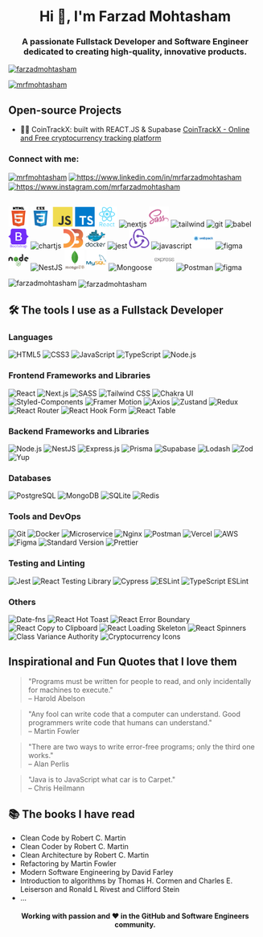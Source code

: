 <h1 align="center">Hi 👋, I'm Farzad Mohtasham</h1>
<h3 align="center">A passionate Fullstack Developer and Software Engineer dedicated to creating high-quality, innovative products.</h3>

<p align="left"><a href="https://github.com/ryo-ma/github-profile-trophy"><img
  src="https://github-profile-trophy.vercel.app/?username=farzadmohtasham" alt="farzadmohtasham" /></a></p>

<p align="left"><a href="https://twitter.com/mrfmohtasham" target="blank"><img
  src="https://img.shields.io/twitter/follow/mrfmohtasham?logo=twitter&style=for-the-badge" alt="mrfmohtasham" /></a>
</p>

## Open-source Projects
- 💸💵 CoinTrackX: built with REACT.JS & Supabase [CoinTrackX - Online and Free cryptocurrency tracking platform](https://github.com/FarzadMohtasham/CoinTrackX)

<h3 align="left">Connect with me:</h3>
<p align="left">
  <a href="https://twitter.com/mrfmohtasham" target="blank"><img align="center"
                                                                 src="https://raw.githubusercontent.com/rahuldkjain/github-profile-readme-generator/master/src/images/icons/Social/twitter.svg"
                                                                 alt="mrfmohtasham" height="30" width="40" /></a>
  <a href="https://www.linkedin.com/in/mrfarzadmohtasham" target="blank"><img align="center"
                                                                              src="https://raw.githubusercontent.com/rahuldkjain/github-profile-readme-generator/master/src/images/icons/Social/linked-in-alt.svg"
                                                                              alt="https://www.linkedin.com/in/mrfarzadmohtasham"
                                                                              height="30" width="40" /></a>
  <a href="https://www.instagram.com/mrfarzadmohtasham" target="blank"><img align="center"
                                                                            src="https://raw.githubusercontent.com/rahuldkjain/github-profile-readme-generator/master/src/images/icons/Social/instagram.svg"
                                                                            alt="https://www.instagram.com/mrfarzadmohtasham"
                                                                            height="30" width="40" /></a>
</p>

<p align="left">
  <br/>
  <img
    src="https://raw.githubusercontent.com/devicons/devicon/master/icons/html5/html5-original-wordmark.svg" alt="html5"
    width="40" height="40" />
  <img
    src="https://raw.githubusercontent.com/devicons/devicon/master/icons/css3/css3-original-wordmark.svg" alt="css3"
    width="40" height="40" />
  <img
    src="https://raw.githubusercontent.com/devicons/devicon/master/icons/javascript/javascript-original.svg"
    alt="javascript" width="40" height="40" />
  <img
    src="https://raw.githubusercontent.com/devicons/devicon/master/icons/typescript/typescript-original.svg"
    alt="typescript" width="40" height="40" />
  <img
    src="https://raw.githubusercontent.com/devicons/devicon/master/icons/react/react-original-wordmark.svg" alt="react"
    width="40" height="40" />
  <img
    src="https://cdn.worldvectorlogo.com/logos/nextjs-2.svg" alt="nextjs" width="40" height="40" />
  <img
    src="https://raw.githubusercontent.com/devicons/devicon/master/icons/sass/sass-original.svg" alt="sass" width="40"
    height="40" />
  <img
    src="https://www.vectorlogo.zone/logos/tailwindcss/tailwindcss-icon.svg" alt="tailwind" width="40"
    height="40" />
  <img
    src="https://www.vectorlogo.zone/logos/git-scm/git-scm-icon.svg" alt="git" width="40" height="40" />
  <img
    src="https://www.vectorlogo.zone/logos/babeljs/babeljs-icon.svg" alt="babel" width="40" height="40" />
  <img
    src="https://raw.githubusercontent.com/devicons/devicon/master/icons/bootstrap/bootstrap-plain-wordmark.svg"
    alt="bootstrap" width="40" height="40" />
  <img
    src="https://www.chartjs.org/media/logo-title.svg" alt="chartjs" width="40" height="40" />
  <img
    src="https://raw.githubusercontent.com/devicons/devicon/master/icons/d3js/d3js-original.svg" alt="d3js" width="40"
    height="40" />
  <img
    src="https://raw.githubusercontent.com/devicons/devicon/master/icons/docker/docker-original-wordmark.svg"
    alt="docker" width="40" height="40" />
  <img
    src="https://www.vectorlogo.zone/logos/jestjsio/jestjsio-icon.svg" alt="jest" width="40" height="40" /></a>
  <img
    src="https://raw.githubusercontent.com/devicons/devicon/master/icons/redux/redux-original.svg" alt="redux"
    width="40" height="40" /></a>
  <img
    src="https://github.com/pmndrs/zustand/blob/main/examples/demo/public/logo512.png" alt="javascript" width="40"
    height="40" />
  <img
    src="https://raw.githubusercontent.com/devicons/devicon/d00d0969292a6569d45b06d3f350f463a0107b0d/icons/webpack/webpack-original-wordmark.svg"
    alt="webpack" width="40" height="40" />
  <img src="https://zwrleecsvygsftotatty.supabase.co/storage/v1/object/public/NEXO%20Files/logos__react_query_icon.svg" alt="figma" width="40" height="40" />
  <img src="https://raw.githubusercontent.com/devicons/devicon/master/icons/nodejs/nodejs-original-wordmark.svg" alt="Node.js" width="40" height="40" />
  <img src="https://cdn.jsdelivr.net/gh/devicons/devicon@latest/icons/nestjs/nestjs-original.svg" alt="NestJS" width="40" height="40" />
  <img src="https://raw.githubusercontent.com/devicons/devicon/master/icons/mongodb/mongodb-original-wordmark.svg" alt="MongoDB" width="40" height="40" />
  <img src="https://raw.githubusercontent.com/devicons/devicon/master/icons/mysql/mysql-original-wordmark.svg" alt="MySQL" width="40" height="40" />
  <img src="https://cdn.jsdelivr.net/gh/devicons/devicon@latest/icons/mongoose/mongoose-original-wordmark.svg" alt="Mongoose" width="40" height="40" />
  <img src="https://raw.githubusercontent.com/devicons/devicon/master/icons/express/express-original-wordmark.svg" alt="Express.js" width="40" height="40" />
  <img src="https://www.vectorlogo.zone/logos/getpostman/getpostman-icon.svg" alt="Postman" width="40" height="40" />
  <img src="https://www.vectorlogo.zone/logos/figma/figma-icon.svg" alt="figma" width="40" height="40" />
</p>

<p><img align="left"
        src="https://github-readme-stats.vercel.app/api/top-langs?username=farzadmohtasham&show_icons=true&locale=en&layout=compact"
        alt="farzadmohtasham" /></p>

<p>&nbsp;<img align="center"
              src="https://github-readme-stats.vercel.app/api?username=farzadmohtasham&show_icons=true&locale=en"
              alt="farzadmohtasham" /></p
<br>

## 🛠️ The tools I use as a Fullstack Developer

### Languages
![HTML5](https://img.shields.io/badge/-HTML5-E34F26?style=flat-square&logo=html5&logoColor=white&logoWidth=20&borderRadius=5)
![CSS3](https://img.shields.io/badge/-CSS3-1572B6?style=flat-square&logo=css3&borderRadius=5)
![JavaScript](https://img.shields.io/badge/-JavaScript-F7DF1E?style=flat-square&logo=javascript&logoColor=black&borderRadius=5)
![TypeScript](https://img.shields.io/badge/-TypeScript-3178C6?style=flat-square&logo=typescript&logoColor=white&borderRadius=5)
![Node.js](https://img.shields.io/badge/-Node.js-339933?style=flat-square&logo=node.js&logoColor=white&borderRadius=5)

### Frontend Frameworks and Libraries
![React](https://img.shields.io/badge/-React-61DAFB?style=flat-square&logo=react&logoColor=black&borderRadius=5)
![Next.js](https://img.shields.io/badge/-Next.js-000000?style=flat-square&logo=nextdotjs&logoColor=white&borderRadius=5)
![SASS](https://img.shields.io/badge/-SASS-CC6699?style=flat-square&logo=sass&logoColor=white&borderRadius=5)
![Tailwind CSS](https://img.shields.io/badge/-TailwindCSS-38B2AC?style=flat-square&logo=tailwind-css&logoColor=white&borderRadius=5)
![Chakra UI](https://img.shields.io/badge/-Chakra%20UI-319795?style=flat-square&logo=chakraui&logoColor=white&borderRadius=5)
![Styled-Components](https://img.shields.io/badge/-Styled--Components-DB7093?style=flat-square&logo=styled-components&logoColor=white&borderRadius=5)
![Framer Motion](https://img.shields.io/badge/-Framer%20Motion-0055FF?style=flat-square&logo=framer&logoColor=white&borderRadius=5)
![Axios](https://img.shields.io/badge/-Axios-5A29E4?style=flat-square&logo=axios&logoColor=white&borderRadius=5)
![Zustand](https://img.shields.io/badge/-Zustand-000000?style=flat-square&logo=redux&logoColor=white&borderRadius=5)
![Redux](https://img.shields.io/badge/-Redux-764ABC?style=flat-square&logo=redux&logoColor=white&borderRadius=5)
![React Router](https://img.shields.io/badge/-React%20Router-CA4245?style=flat-square&logo=react-router&logoColor=white&borderRadius=5)
![React Hook Form](https://img.shields.io/badge/-React%20Hook%20Form-EC5990?style=flat-square&logo=react-hook-form&logoColor=white&borderRadius=5)
![React Table](https://img.shields.io/badge/-React%20Table-FF4154?style=flat-square&logo=react-table&logoColor=white&borderRadius=5)

### Backend Frameworks and Libraries
![Node.js](https://img.shields.io/badge/-Node.js-339933?style=flat-square&logo=node.js&logoColor=white&borderRadius=5)
![NestJS](https://img.shields.io/badge/-NestJS-E0234E?style=flat-square&logo=nestjs&logoColor=white&borderRadius=5)
![Express.js](https://img.shields.io/badge/-Express.js-000000?style=flat-square&logo=express&logoColor=white&borderRadius=5)
![Prisma](https://img.shields.io/badge/-Prisma-2D3748?style=flat-square&logo=prisma&logoColor=white&borderRadius=5)
![Supabase](https://img.shields.io/badge/-Supabase-3ECF8E?style=flat-square&logo=supabase&logoColor=white&borderRadius=5)
![Lodash](https://img.shields.io/badge/-Lodash-3492FF?style=flat-square&logo=lodash&logoColor=white&borderRadius=5)
![Zod](https://img.shields.io/badge/-Zod-3C3C3C?style=flat-square&logo=zod&logoColor=white&borderRadius=5)
![Yup](https://img.shields.io/badge/-Yup-006400?style=flat-square&logo=yup&logoColor=white&borderRadius=5)

### Databases
![PostgreSQL](https://img.shields.io/badge/-PostgreSQL-4169E1?style=flat-square&logo=postgresql&logoColor=white&borderRadius=5)
![MongoDB](https://img.shields.io/badge/-MongoDB-47A248?style=flat-square&logo=mongodb&logoColor=white&borderRadius=5)
![SQLite](https://img.shields.io/badge/-SQLite-003B57?style=flat-square&logo=sqlite&logoColor=white&borderRadius=5)
![Redis](https://img.shields.io/badge/-Redis-DC382D?style=flat-square&logo=redis&logoColor=white&borderRadius=5)

### Tools and DevOps
![Git](https://img.shields.io/badge/-Git-F05032?style=flat-square&logo=git&logoColor=white&borderRadius=5)
![Docker](https://img.shields.io/badge/-Docker-2496ED?style=flat-square&logo=docker&logoColor=white&borderRadius=5)
![Microservice](https://img.shields.io/badge/-Microservice-0078D4?style=flat-square&logo=microservices&logoColor=white&borderRadius=5)
![Nginx](https://img.shields.io/badge/-Nginx-269539?style=flat-square&logo=nginx&logoColor=white&borderRadius=5)
![Postman](https://img.shields.io/badge/-Postman-FF6C37?style=flat-square&logo=postman&logoColor=white&borderRadius=5)
![Vercel](https://img.shields.io/badge/-Vercel-000000?style=flat-square&logo=vercel&logoColor=white&borderRadius=5)
![AWS](https://img.shields.io/badge/-AWS-232F3E?style=flat-square&logo=amazonaws&logoColor=white&borderRadius=5)
![Figma](https://img.shields.io/badge/-Figma-F24E1E?style=flat-square&logo=figma&logoColor=white&borderRadius=5)
![Standard Version](https://img.shields.io/badge/-Standard%20Version-000000?style=flat-square&logo=standard-version&logoColor=white&borderRadius=5)
![Prettier](https://img.shields.io/badge/-Prettier-F7B93E?style=flat-square&logo=prettier&logoColor=white&borderRadius=5)

### Testing and Linting
![Jest](https://img.shields.io/badge/-Jest-C21325?style=flat-square&logo=jest&logoColor=white&borderRadius=5)
![React Testing Library](https://img.shields.io/badge/-React%20Testing%20Library-E33332?style=flat-square&logo=testing-library&logoColor=white&borderRadius=5)
![Cypress](https://img.shields.io/badge/Cypress-00C58E?style=flat-square&logo=cypress&logoColor=white&borderRadius=5)
![ESLint](https://img.shields.io/badge/-ESLint-4B32C3?style=flat-square&logo=eslint&logoColor=white&borderRadius=5)
![TypeScript ESLint](https://img.shields.io/badge/-TypeScript%20ESLint-007ACC?style=flat-square&logo=typescript&logoColor=white&borderRadius=5)

### Others
![Date-fns](https://img.shields.io/badge/-Date--fns-3A3A3A?style=flat-square&logo=date-fns&logoColor=white&borderRadius=5)
![React Hot Toast](https://img.shields.io/badge/-React%20Hot%20Toast-F57C00?style=flat-square&logo=react-hot-toast&logoColor=white&borderRadius=5)
![React Error Boundary](https://img.shields.io/badge/-React%20Error%20Boundary-CA4245?style=flat-square&logo=react-router&logoColor=white&borderRadius=5)
![React Copy to Clipboard](https://img.shields.io/badge/-React%20Copy%20to%20Clipboard-FFDA44?style=flat-square&logo=copy-to-clipboard&logoColor=black&borderRadius=5)
![React Loading Skeleton](https://img.shields.io/badge/-React%20Loading%20Skeleton-646CFF?style=flat-square&logo=vite&logoColor=white&borderRadius=5)
![React Spinners](https://img.shields.io/badge/-React%20Spinners-FFC107?style=flat-square&logo=react-spinners&logoColor=white&borderRadius=5)
![Class Variance Authority](https://img.shields.io/badge/-Class%20Variance%20Authority-000000?style=flat-square&logoColor=white&borderRadius=5)
![Cryptocurrency Icons](https://img.shields.io/badge/-Cryptocurrency%20Icons-3A3A3A?style=flat-square&logo=cryptocurrency-icons&logoColor=white&borderRadius=5)


## Inspirational and Fun Quotes that I love them

> "Programs must be written for people to read, and only incidentally for machines to execute."  
> – Harold Abelson

> "Any fool can write code that a computer can understand. Good programmers write code that humans can understand."  
> – Martin Fowler

> "There are two ways to write error-free programs; only the third one works."  
> – Alan Perlis

> "Java is to JavaScript what car is to Carpet."  
> – Chris Heilmann

## 📚 The books I have read
- Clean Code by Robert C. Martin
- Clean Coder by Robert C. Martin
- Clean Architecture by Robert C. Martin
- Refactoring by Martin Fowler
- Modern Software Engineering by David Farley
- Introduction to algorithms by Thomas H. Cormen and Charles E. Leiserson and Ronald L Rivest and Clifford Stein
- ...

<h4 align="center">Working with passion and ❤️ in the GitHub and Software Engineers community.</h4>
